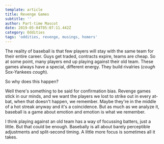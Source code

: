 ```yaml
---
template: article
title: Revenge Games
subtitle: ''
author: Part-time Mascot
date: 2019-05-04T05:07:11.442Z
category: Oddities
tags: 'oddities, revenge, musings, homers'
---
```

The reality of baseball is that few players will stay with the same team for their entire career. Guys get traded, contracts expire, teams are cheap. So at some point, many players end up playing against their old team. These games always have a special, different energy. They build rivalries (_cough_ Sox-Yankees _cough_). 

So why does this happen?

Well there's something to be said for confirmation bias. Revenge games stick in our minds, and we want the players we lost to strike out in every at-bat, when that doesn't happen, we remember. Maybe they're in the middle of a hot streak anyway and it's a coincidence. But as much as we analyze it, baseball is a game about emotion and emotion is what we remember.

I think playing against an old team has a way of focussing batters, just a little. But that could be enough. Basebally is all about barely perceptible adjustments and split-second timing. A little more focus is sometimes all it takes.
